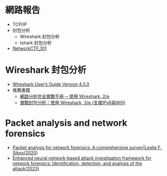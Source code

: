 # 網路報告
- TCP/IP
- 封包分析
  - Wireshark 封包分析
  - tshark 封包分析
- [NetworkCTF_101](NETwork_CTF_101.md)

# Wireshark 封包分析
- [Wireshark User’s Guide Version 4.5.0](https://www.wireshark.org/docs/wsug_html_chunked/)
- 推薦書籍
  - [網路分析完全實戰手冊 ─ 使用 Wireshark, 2/e](https://www.tenlong.com.tw/products/9789864343973?list_name=srh)
  - [實戰封包分析｜使用 Wireshark, 3/e (支援IPv6與Wifi)](https://www.tenlong.com.tw/products/9789864766574?list_name=srh) 
# Packet analysis and network forensics
- [Packet analysis for network forensics: A comprehensive survey|Leslie F. Sikos(2020)](https://www.sciencedirect.com/science/article/pii/S1742287619302002)
- [Enhanced neural network-based attack investigation framework for network forensics: Identification, detection, and analysis of the attack(2023)](https://www.sciencedirect.com/science/article/pii/S0167404823004315)
